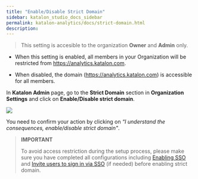 ```yaml
---
title: "Enable/Disable Strict Domain"
sidebar: katalon_studio_docs_sidebar
permalink: katalon-analytics/docs/strict-domain.html
description:
---
```

> This setting is accesible to the organization **Owner** and **Admin** only.

- When this setting is enabled, all members in your Organization will be restricted from https://analytics.katalon.com. 

- When disabled, the domain (https://analytics.katalon.com) is accessible for all members.

In **Katalon Admin** page, go to the **Strict Domain** section in **Organization Settings** and click on **Enable/Disable strict domain**.

![](https://github.com/katalon-studio/docs-images/raw/master/katalon-analytics/docs/strict-domain/enable-strict-domain.png)

You need to confirm your action by clicking on *“I understand the consequences, enable/disable strict domain"*.

> **IMPORTANT**
>
> To avoid access restriction during the setup process, please make sure you have completed all configurations including [Enabling SSO](katalon-analytics/docs/sso-settings.html#configure-single-sign-on) and [Invite users to sign in via SSO](katalon-analytics/docs/sso-settings.html#invite-and-enable-sso-for-organization-members) (if needed) before enabling strict domain.


